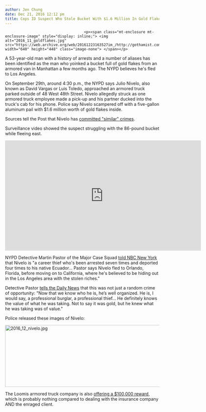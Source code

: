 ```yaml
---
author: Jen Chung
date: Dec 21, 2016 12:12 pm
title: Cops ID Suspect Who Stole Bucket With $1.6 Million In Gold Flakes From Armored Truck
---
```


	
										<p><span class="mt-enclosure mt-enclosure-image" style="display: inline;"> <img alt="2016_11_goldflakes.jpg" src="https://web.archive.org/web/20161223163527im_/http://gothamist.com/attachments/jen/2016_11_goldflakes.jpg" width="640" height="448" class="image-none"> </span></p>

<p>A 53-year-old man with a history of arrests and a number of aliases has been identified as the man who yoinked a bucket full of gold flakes from an armored van in Manhattan a few months ago. The NYPD believes he&apos;s fled to Los Angeles.</p>

<p>On September 29th, around 4:30 p.m., the NYPD says Julio Nivelo, also known as David Vargas or Luis Toledo, approached an armored truck parked outside of 48 West 48th Street. Nivelo allegedly struck as one armored truck employee made a pick-up and his partner ducked into the truck&apos;s cab for his phone. Police say Nivelo scampered off with a five-gallon aluminum pail with $1.6 million worth of gold flakes inside. </p>

<p>Sources tell the Post that Nivelo has <a href="https://web.archive.org/web/20161223163527/http://nypost.com/2016/12/21/cops-id-suspect-who-swiped-gold-flakes-from-armored-truck/">committed &quot;similar&quot; crimes</a>. </p>

<p>Surveillance video showed the suspect struggling with the 86-pound bucket while fleeing east. </p>

<p><iframe width="640" height="360" src="https://web.archive.org/web/20161223163527if_/https://www.youtube.com/embed/q07DG7fZDXQ" frameborder="0" allowfullscreen></iframe></p>

<p>NYPD Detective Martin Pastor of the Major Case Squad <a href="https://web.archive.org/web/20161223163527/http://www.nbcnewyork.com/news/local/Million-Dollar-Gold-Flakes-Bucket-Thief-Identified-Convicted-Felon-Julio-Nivelo-NYPD-Midtown-Manhattan-407657995.html">told NBC New York</a> that Nivelo is &quot;a career thief who&apos;s been arrested seven times and deported four times to his native Ecuador... Pastor says Nivelo fled to Orlando, Florida, before moving on to California, where he&apos;s believed to be hiding out in the Los Angeles area with the stolen riches.&quot;</p>

<p>Detective Pastor <a href="https://web.archive.org/web/20161223163527/http://www.nydailynews.com/new-york/nyc-crime/midtown-gold-thief-hiding-los-angeles-article-1.2918028">tells the Daily News</a> that this was not just a random crime of opportunity: &quot;Now that we know who he is, he&#x2019;s well organized. He is, I would say, a professional burglar, a professional thief... He definitely knows the value of what he was taking. Not to say it was gold, but he knew what he was taking was of value.&quot;</p>

<p>Police released these images of Nivelo: </p>

<p><span class="mt-enclosure mt-enclosure-image" style="display: inline;"> <img alt="2016_12_nivelo.jpg" src="https://web.archive.org/web/20161223163527im_/http://gothamist.com/attachments/jen/2016_12_nivelo.jpg" width="640" height="202" class="image-none"> </span></p>

<p>The Loomis armored truck company is also <a href="https://web.archive.org/web/20161223163527/http://www.nydailynews.com/new-york/nyc-crime/midtown-gold-thief-hiding-los-angeles-article-1.2918028">offering a $100,000 reward</a>, which is probably nothing compared to dealing with the insurance company AND the enraged client. </p>					
										
									
				
